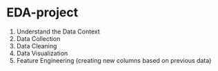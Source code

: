 # EDA-project

1. Understand the Data Context
2. Data Collection
3. Data Cleaning
4. Data Visualization
5. Feature Engineering (creating new columns based on previous data)
      
